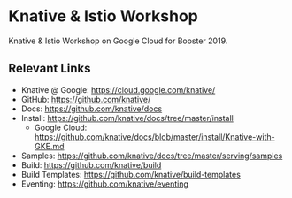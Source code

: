 # Knative & Istio Workshop

Knative &amp; Istio Workshop on Google Cloud for Booster 2019.

## Relevant Links

* Knative @ Google: https://cloud.google.com/knative/
* GitHub: https://github.com/knative/
* Docs: https://github.com/knative/docs
* Install: https://github.com/knative/docs/tree/master/install
  * Google Cloud: https://github.com/knative/docs/blob/master/install/Knative-with-GKE.md
* Samples: https://github.com/knative/docs/tree/master/serving/samples
* Build: https://github.com/knative/build
* Build Templates: https://github.com/knative/build-templates
* Eventing: https://github.com/knative/eventing
